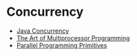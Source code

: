 # Concurrency

- [Java Concurrency](java-concurrency.md)
- [The Art of Multiprocessor Programming](tamp/index.md)
- [Parallel Programming Primitives](parallel-programming/primitives.md)
